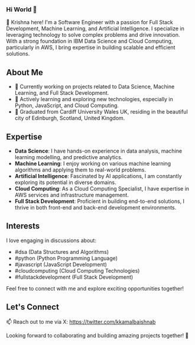 ### Hi World 👋

👋 Krishna here! I'm a Software Engineer with a passion for Full Stack Development, Machine Learning, and Artificial Intelligence. I specialize in leveraging technology to solve complex problems and drive innovation. With a strong foundation in IBM Data Science and Cloud Computing, particularly in AWS, I bring expertise in building scalable and efficient solutions.

## About Me

- 🔭 Currently working on projects related to Data Science, Machine Learning, and Full Stack Development.
- 🌱 Actively learning and exploring new technologies, especially in Python, JavaScript, and Cloud Computing.
- 💼 Graduated from Cardiff University Wales UK, residing in the beautiful city of Edinburgh, Scotland, United Kingdom.

## Expertise

- **Data Science**: I have hands-on experience in data analysis, machine learning modelling, and predictive analytics.
- **Machine Learning**: I enjoy working on various machine learning algorithms and applying them to real-world problems.
- **Artificial Intelligence**: Fascinated by AI applications, I am constantly exploring its potential in diverse domains.
- **Cloud Computing**: As a Cloud Computing Specialist, I have expertise in AWS services and infrastructure management.
- **Full Stack Development**: Proficient in building end-to-end solutions, I thrive in both front-end and back-end development environments.

## Interests

I love engaging in discussions about:
- #dsa (Data Structures and Algorithms)
- #python (Python Programming Language)
- #javascript (JavaScript Development)
- #cloudcomputing (Cloud Computing Technologies)
- #fullstackdevelopment (Full Stack Development)

Feel free to connect with me and explore exciting opportunities together!

## Let's Connect

📫 Reach out to me via X: https://twitter.com/kkamalbaishnab


Looking forward to collaborating and building amazing projects together! 🚀
